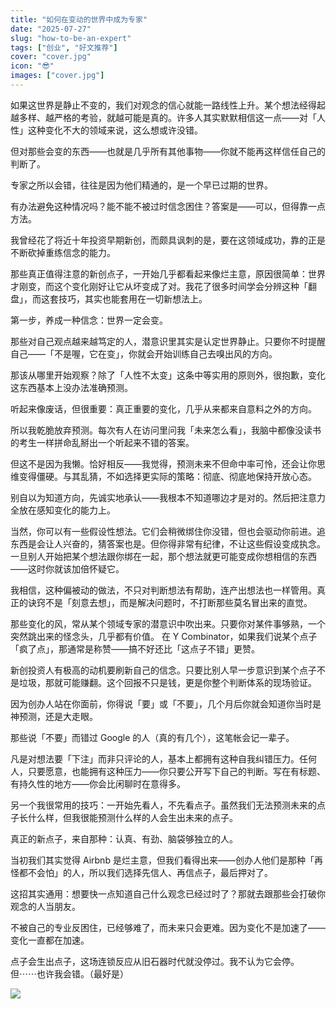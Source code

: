 ```yaml
---
title: "如何在变动的世界中成为专家"
date: "2025-07-27"
slug: "how-to-be-an-expert"
tags: ["创业", "好文推荐"]
cover: "cover.jpg"
icon: "😎"
images: ["cover.jpg"]
---
```

如果这世界是静止不变的，我们对观念的信心就能一路线性上升。某个想法经得起越多样、越严格的考验，就越可能是真的。许多人其实默默相信这一点——对「人性」这种变化不大的领域来说，这么想或许没错。



但对那些会变的东西——也就是几乎所有其他事物——你就不能再这样信任自己的判断了。



专家之所以会错，往往是因为他们精通的，是一个早已过期的世界。



有办法避免这种情况吗？能不能不被过时信念困住？答案是——可以，但得靠一点方法。



我曾经花了将近十年投资早期新创，而颇具讽刺的是，要在这领域成功，靠的正是不断砍掉重练信念的能力。



那些真正值得注意的新创点子，一开始几乎都看起来像烂主意，原因很简单：世界才刚变，而这个变化刚好让它从坏变成了对。我花了很多时间学会分辨这种「翻盘」，而这套技巧，其实也能套用在一切新想法上。



第一步，养成一种信念：世界一定会变。



那些对自己观点越来越笃定的人，潜意识里其实是认定世界静止。只要你不时提醒自己——「不是喔，它在变」，你就会开始训练自己去嗅出风的方向。



那该从哪里开始观察？除了「人性不太变」这条中等实用的原则外，很抱歉，变化这东西基本上没办法准确预测。



听起来像废话，但很重要：真正重要的变化，几乎从来都来自意料之外的方向。



所以我乾脆放弃预测。每次有人在访问里问我「未来怎么看」，我脑中都像没读书的考生一样拼命乱掰出一个听起来不错的答案。



但这不是因为我懒。恰好相反——我觉得，预测未来不但命中率可怜，还会让你思维变得僵硬。与其乱猜，不如选择更实际的策略：彻底、彻底地保持开放心态。



别自以为知道方向，先诚实地承认——我根本不知道哪边才是对的。然后把注意力全放在感知变化的能力上。



当然，你可以有一些假设性想法。它们会稍微绑住你没错，但也会驱动你前进。追东西是会让人兴奋的，猜答案也是。但你得非常有纪律，不让这些假设变成执念。
一旦别人开始把某个想法跟你绑在一起，那个想法就更可能变成你想相信的东西——这时你就该加倍怀疑它。



我相信，这种偏被动的做法，不只对判断想法有帮助，连产出想法也一样管用。真正的诀窍不是「刻意去想」，而是解决问题时，不打断那些莫名冒出来的直觉。



那些变化的风，常从某个领域专家的潜意识中吹出来。只要你对某件事够熟，一个突然跳出来的怪念头，几乎都有价值。
在 Y Combinator，如果我们说某个点子「疯了点」，那通常是称赞——搞不好还比「这点子不错」更赞。



新创投资人有极高的动机要刷新自己的信念。只要比别人早一步意识到某个点子不是垃圾，那就可能赚翻。这个回报不只是钱，更是你整个判断体系的现场验证。



因为创办人站在你面前，你得说「要」或「不要」，几个月后你就会知道你当时是神预测，还是大走眼。



那些说「不要」而错过 Google 的人（真的有几个），这笔帐会记一辈子。



凡是对想法要「下注」而非只评论的人，基本上都拥有这种自我纠错压力。任何人，只要愿意，也能拥有这种压力——你只要公开写下自己的判断。写在有标题、有持久性的地方——你会比闲聊时在意得多。



另一个我很常用的技巧：一开始先看人，不先看点子。虽然我们无法预测未来的点子长什么样，但我很能预测什么样的人会生出未来的点子。



真正的新点子，来自那种：认真、有劲、脑袋够独立的人。



当初我们其实觉得 Airbnb 是烂主意，但我们看得出来——创办人他们是那种「再怪都不会怕」的人，所以我们选择先信人、再信点子，最后押对了。



这招其实通用：想要快一点知道自己什么观念已经过时了？那就去跟那些会打破你观念的人当朋友。



不被自己的专业反困住，已经够难了，而未来只会更难。因为变化不是加速了——变化一直都在加速。



点子会生出点子，这场连锁反应从旧石器时代就没停过。我不认为它会停。
但⋯⋯也许我会错。（最好是）




![](https://prod-files-secure.s3.us-west-2.amazonaws.com/112d0858-5090-4d34-a606-b75eb8d65fd2/46476355-9cf3-4e99-9b7a-3531bc426380/1000202064.png?X-Amz-Algorithm=AWS4-HMAC-SHA256&X-Amz-Content-Sha256=UNSIGNED-PAYLOAD&X-Amz-Credential=ASIAZI2LB4662BZP27JB%2F20250902%2Fus-west-2%2Fs3%2Faws4_request&X-Amz-Date=20250902T214316Z&X-Amz-Expires=3600&X-Amz-Security-Token=IQoJb3JpZ2luX2VjEM3%2F%2F%2F%2F%2F%2F%2F%2F%2F%2FwEaCXVzLXdlc3QtMiJIMEYCIQCKHmkZGWrCQRM7Pwi%2B2kYPsxJqQa2k%2FNPtuVwYsJPoawIhALkyMUvTkt9aW379CCoS4Kw2OI9FgpsbIvj6frbiK58wKv8DCDYQABoMNjM3NDIzMTgzODA1IgymD9mee9j%2BTsNLMBMq3AMXjCoWRXpy3W%2ByLcoEDoSv8K26MGE9FtaDH6%2F2FuBY6Gd%2FHE2Xk2hcit50DiKNF1GGFiWnEazQiBYhW%2B698PbZeQs5vPSvht8DDI8vbHno5HHJIhlS%2FcLqhrmepE1IiDy5xB7iVzv0r5uexoZ3%2FrgKpA1oF8e7A10CApv%2BUBKsDapW7YIAm5GwIyBZPGEufE3o9iEOtgRpfCfh1K1u2g7tGbyDaJuHqlWNHo7PilFZ6WP0jR2gAaWQeHiCa8kMd2ObkPwqnqsFj9CU0iXeVrpCAnGn6uyuu%2B3we4ylYaUW6ng951acEDiO1Qm9%2B1BXjBPvygimzsjDbtlVHbWAGQbhWZr%2FLxQeFbPu8%2FaPUm%2BERRNTOw3Dj64g%2BuvZg%2FWUcvKVlkM%2FMGqj8GjSugD%2FIcTDpEvm0mJLvCfaOB1NHDbVMy905hrRrVjAoQNwO2TiYyAMW2bv7vmyeT3Iv4nq39UT6ncx%2Fk5QH755g%2FXXfBdIhgwHlW028XbekOmqt0ZeVaPw8CIevny5yd4GPn06wDV9Bdk4rRGC6n%2FOxHifYksaySLxY%2FlCpH9o9t2zHs17QwYRVKi5kH%2B%2BewSfEQveFmtD198OdkpVd8GgXqrW9iLJ2bZU%2B3Vk4Cbcx8yhQDD%2Btd3FBjqkAeqdZWtsErG2FR6h%2B3awVH1nqv3ncHUYR9VYiN91XVT0gMRYCmc8VwcEh5VvC6t3OgZpdXX1YGc5%2FJtzbqLfFheIBDeC%2BOlPDYbWE%2FxBAq%2FtmmbBOwLavfMwSVqOinfkZyqYdYz5oI7Qcn9%2BGHnzBRRl1Q4iniyHmUxO7YVC%2BlAlzo53chCQIDr%2Fnilj9yIsnFnce%2FUi83hhirej53ZkUuCI%2BEfa&X-Amz-Signature=8460caba00ca946bfc0045af7858cedf16871b0612a9b6ae0c1f751d2e537f4f&X-Amz-SignedHeaders=host&x-amz-checksum-mode=ENABLED&x-id=GetObject)

